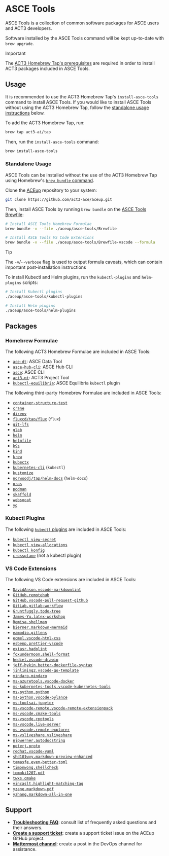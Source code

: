 # ASCE Tools

ASCE Tools is a collection of common software packages for ASCE users and ACT3 developers.

Software installed by the ASCE Tools command will be kept up-to-date with `brew upgrade`.

> [!IMPORTANT]
>
> The [ACT3 Homebrew Tap's prerequisites](https://github.com/act3-ai/homebrew-tap#prerequisites) are required in order to install ACT3 packages included in ASCE Tools.

## Usage

It is recommended to use the ACT3 Homebrew Tap's `install-asce-tools` command to install ASCE Tools. If you would like to install ASCE Tools without using the ACT3 Homebrew Tap, follow the [standalone usage instructions](#standalone-usage) below.

To add the ACT3 Homebrew Tap, run:

```sh
brew tap act3-ai/tap
```

Then, run the `install-asce-tools` command:

```sh
brew install-asce-tools
```

### Standalone Usage

ASCE Tools can be installed without the use of the ACT3 Homebrew Tap using Homebrew's [`brew bundle` command](https://github.com/Homebrew/homebrew-bundle).

Clone the [ACEup](https://github.com/act3-ace/aceup) repository to your system:

```sh
git clone https://github.com/act3-ace/aceup.git
```

Then, install ASCE Tools by running `brew bundle` on the [ASCE Tools Brewfile](./Brewfile):

```sh
# Install ASCE Tools Homebrew Formulae
brew bundle -v --file ./aceup/asce-tools/Brewfile

# Install ASCE Tools VS Code Extensions
brew bundle -v --file ./aceup/asce-tools/Brewfile-vscode --formula
```

> [!TIP]
>
> The `-v`/`--verbose` flag is used to output formula caveats, which can contain important post-installation instructions

To install Kubectl and Helm plugins, run the `kubectl-plugins` and `helm-plugins` scripts:

```sh
# Install Kubectl plugins
./aceup/asce-tools/kubectl-plugins

# Install Helm plugins
./aceup/asce-tools/helm-plugins
```

## Packages

### Homebrew Formulae

The following ACT3 Homebrew Formulae are included in ASCE Tools:

- [`ace-dt`](https://git.act3-ace.com/ace/data/tool): ASCE Data Tool
- [`asce-hub-cli`](https://git.act3-ace.com/ace/hub/cli): ASCE Hub CLI
- [`asce`](https://git.act3-ace.com/ace/cli): ASCE CLI
- [`act3-pt`](https://devsecops.git.act3-ace.com/act3-pt): ACT3 Project Tool
- [`kubectl-equilibria`](https://git.act3-ace.com/ace/equilibria#kubectl-plugin): ASCE Equilibria `kubectl` plugin

The following third-party Homebrew Formulae are included in ASCE Tools:

- [`container-structure-test`](https://github.com/GoogleContainerTools/container-structure-test)
- [`crane`](https://github.com/google/go-containerregistry/blob/main/cmd/crane/README.md)
- [`direnv`](https://github.com/direnv/direnv)
- [`fluxcd/tap/flux`](https://github.com/fluxcd/flux2) (`flux`)
- [`git-lfs`](https://github.com/git-lfs/git-lfs)
- [`glab`](https://gitlab.com/gitlab-org/cli)
- [`helm`](https://github.com/helm/helm)
- [`helmfile`](https://github.com/helmfile/helmfile)
- [`k9s`](https://github.com/derailed/k9s)
- [`kind`](https://github.com/kubernetes-sigs/kind)
- [`krew`](https://github.com/kubernetes-sigs/krew)
- [`kubectx`](https://github.com/ahmetb/kubectx)
- [`kubernetes-cli`](https://github.com/kubernetes/kubectl) (`kubectl`)
- [`kustomize`](https://github.com/kubernetes-sigs/kustomize)
- [`norwoodj/tap/helm-docs`](https://github.com/norwoodj/helm-docs) (`helm-docs`)
- [`oras`](https://github.com/oras-project/oras)
- [`podman`](https://github.com/containers/podman)
- [`skaffold`](https://github.com/GoogleContainerTools/skaffold)
- [`websocat`](https://github.com/vi/websocat)
- [`yq`](https://github.com/mikefarah/yq)

### Kubectl Plugins

The following [`kubectl` plugins](https://kubernetes.io/docs/tasks/extend-kubectl/kubectl-plugins) are included in ASCE Tools:

- [`kubectl view-secret`](https://artifacthub.io/packages/krew/krew-index/view-secret)
- [`kubectl view-allocations`](https://github.com/elsesiy/kubectl-view-secret)
- [`kubectl konfig`](https://github.com/corneliusweig/konfig)
- [`crossplane`](https://docs.crossplane.io/latest/cli) (not a kubectl plugin)

### VS Code Extensions

The following VS Code extensions are included in ASCE Tools:

- [`DavidAnson.vscode-markdownlint`](https://marketplace.visualstudio.com/items?itemName=DavidAnson.vscode-markdownlint)
- [`GitHub.remotehub`](https://marketplace.visualstudio.com/items?itemName=GitHub.remotehub)
- [`GitHub.vscode-pull-request-github`](https://marketplace.visualstudio.com/items?itemName=GitHub.vscode-pull-request-github)
- [`GitLab.gitlab-workflow`](https://marketplace.visualstudio.com/items?itemName=GitLab.gitlab-workflow)
- [`Gruntfuggly.todo-tree`](https://marketplace.visualstudio.com/items?itemName=Gruntfuggly.todo-tree)
- [`James-Yu.latex-workshop`](https://marketplace.visualstudio.com/items?itemName=James-Yu.latex-workshop)
- [`Remisa.shellman`](https://marketplace.visualstudio.com/items?itemName=Remisa.shellman)
- [`bierner.markdown-mermaid`](https://marketplace.visualstudio.com/items?itemName=bierner.markdown-mermaid)
- [`eamodio.gitlens`](https://marketplace.visualstudio.com/items?itemName=eamodio.gitlens)
- [`ecmel.vscode-html-css`](https://marketplace.visualstudio.com/items?itemName=ecmel.vscode-html-css)
- [`esbenp.prettier-vscode`](https://marketplace.visualstudio.com/items?itemName=esbenp.prettier-vscode)
- [`exiasr.hadolint`](https://marketplace.visualstudio.com/items?itemName=exiasr.hadolint)
- [`foxundermoon.shell-format`](https://marketplace.visualstudio.com/items?itemName=foxundermoon.shell-format)
- [`hediet.vscode-drawio`](https://marketplace.visualstudio.com/items?itemName=hediet.vscode-drawio)
- [`jeff-hykin.better-dockerfile-syntax`](https://marketplace.visualstudio.com/items?itemName=jeff-hykin.better-dockerfile-syntax)
- [`jinliming2.vscode-go-template`](https://marketplace.visualstudio.com/items?itemName=jinliming2.vscode-go-template)
- [`mindaro.mindaro`](https://marketplace.visualstudio.com/items?itemName=mindaro.mindaro)
- [`ms-azuretools.vscode-docker`](https://marketplace.visualstudio.com/items?itemName=ms-azuretools.vscode-docker)
- [`ms-kubernetes-tools.vscode-kubernetes-tools`](https://marketplace.visualstudio.com/items?itemName=ms-kubernetes-tools.vscode-kubernetes-tools)
- [`ms-python.python`](https://marketplace.visualstudio.com/items?itemName=ms-python.python)
- [`ms-python.vscode-pylance`](https://marketplace.visualstudio.com/items?itemName=ms-python.vscode-pylance)
- [`ms-toolsai.jupyter`](https://marketplace.visualstudio.com/items?itemName=ms-toolsai.jupyter)
- [`ms-vscode-remote.vscode-remote-extensionpack`](https://marketplace.visualstudio.com/items?itemName=ms-vscode-remote.vscode-remote-extensionpack)
- [`ms-vscode.cmake-tools`](https://marketplace.visualstudio.com/items?itemName=ms-vscode.cmake-tools)
- [`ms-vscode.cpptools`](https://marketplace.visualstudio.com/items?itemName=ms-vscode.cpptools)
- [`ms-vscode.live-server`](https://marketplace.visualstudio.com/items?itemName=ms-vscode.live-server)
- [`ms-vscode.remote-explorer`](https://marketplace.visualstudio.com/items?itemName=ms-vscode.remote-explorer)
- [`ms-vsliveshare.vsliveshare`](https://marketplace.visualstudio.com/items?itemName=ms-vsliveshare.vsliveshare)
- [`njpwerner.autodocstring`](https://marketplace.visualstudio.com/items?itemName=njpwerner.autodocstring)
- [`peterj.proto`](https://marketplace.visualstudio.com/items?itemName=peterj.proto)
- [`redhat.vscode-yaml`](https://marketplace.visualstudio.com/items?itemName=redhat.vscode-yaml)
- [`shd101wyy.markdown-preview-enhanced`](https://marketplace.visualstudio.com/items?itemName=shd101wyy.markdown-preview-enhanced)
- [`tamasfe.even-better-toml`](https://marketplace.visualstudio.com/items?itemName=tamasfe.even-better-toml)
- [`timonwong.shellcheck`](https://marketplace.visualstudio.com/items?itemName=timonwong.shellcheck)
- [`tomoki1207.pdf`](https://marketplace.visualstudio.com/items?itemName=tomoki1207.pdf)
- [`twxs.cmake`](https://marketplace.visualstudio.com/items?itemName=twxs.cmake)
- [`vincaslt.highlight-matching-tag`](https://marketplace.visualstudio.com/items?itemName=vincaslt.highlight-matching-tag)
- [`yzane.markdown-pdf`](https://marketplace.visualstudio.com/items?itemName=yzane.markdown-pdf)
- [`yzhang.markdown-all-in-one`](https://marketplace.visualstudio.com/items?itemName=yzhang.markdown-all-in-one)

## Support

- **[Troubleshooting FAQ](../docs/troubleshooting-faq.md)**: consult list of frequently asked questions and their answers.
- **[Create a support ticket](https://github.com/act3-ace/aceup/issues/new)**: create a support ticket issue on the ACEup GitHub project.
- **[Mattermost channel](https://chat.git.act3-ace.com/act3/channels/devops)**: create a post in the DevOps channel for assistance.
